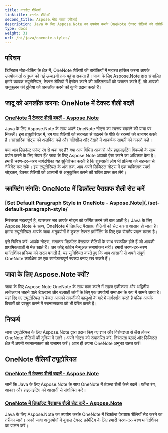 ```yaml
---
title: वननोट शैलियाँ
linktitle: वननोट शैलियाँ
second_title: Aspose.नोट जावा एपीआई
description: Java के लिए Aspose.Note का उपयोग करके OneNote टेक्स्ट शैलियों को संशोधित करने की कला की खोज करें। हमारे चरण-दर-चरण ट्यूटोरियल में फ़ॉन्ट रंग, आकार और हाइलाइटिंग बदलना सीखें।
type: docs
weight: 31
url: /hi/java/onenote-styles/
---
```


## परिचय

डिजिटल नोट-टेकिंग के क्षेत्र में, OneNote शैलियों की बारीकियों में महारत हासिल करना आपके उपयोगकर्ता अनुभव को नई ऊंचाइयों तक पहुंचा सकता है। जावा के लिए Aspose.Note द्वारा संचालित हमारे व्यापक ट्यूटोरियल, टेक्स्ट शैलियों में हेरफेर करने की जटिलताओं को उजागर करते हैं, जो आपको अनुकूलन की दुनिया को अनलॉक करने की कुंजी प्रदान करते हैं।

## जादू को अनलॉक करना: OneNote में टेक्स्ट शैली बदलें
### [OneNote में टेक्स्ट शैली बदलें - Aspose.Note](./change-text-style/)

Java के लिए Aspose.Note के साथ अपने OneNote नोट्स का स्वरूप बदलने की यात्रा पर निकलें। इस ट्यूटोरियल में, हम पाठ शैलियों को सहजता से बदलने के पीछे के रहस्यों को उजागर करते हैं। सांसारिक नोट्स को अलविदा कहें और गतिशील और देखने में आकर्षक सामग्री को नमस्ते कहें।

क्या आप डिफ़ॉल्ट फ़ॉन्ट रंग से थक गए हैं? क्या आप विभिन्न आकारों और हाइलाइटिंग विकल्पों के साथ प्रयोग करने के लिए तैयार हैं? जावा के लिए Aspose.Note आपको ऐसा करने का अधिकार देता है। हमारी चरण-दर-चरण मार्गदर्शिका यह सुनिश्चित करती है कि शुरुआती लोग भी प्रक्रिया को सहजता से नेविगेट कर सकें। इस ट्यूटोरियल के अंत तक, आप अपने डिजिटल नोट्स में एक व्यक्तिगत स्पर्श जोड़कर, टेक्स्ट शैलियों को आसानी से अनुकूलित करने की शक्ति प्राप्त कर लेंगे।

## क्राफ्टिंग संगति: OneNote में डिफ़ॉल्ट पैराग्राफ शैली सेट करें
### [Set Default Paragraph Style in OneNote - Aspose.Note](./set-default-paragraph-style/

निरंतरता महत्वपूर्ण है, खासकर जब आपके नोट्स को फ़ॉर्मेट करने की बात आती है। Java के लिए Aspose.Note के साथ, OneNote में डिफ़ॉल्ट पैराग्राफ़ शैलियों को सेट करना आसान हो जाता है। हमारा ट्यूटोरियल आपके जावा अनुप्रयोगों में कुशल टेक्स्ट फ़ॉर्मेटिंग के लिए एक रोडमैप प्रदान करता है।

इसे चित्रित करें: आपके नोट्स, लगातार डिफ़ॉल्ट पैराग्राफ शैलियों के साथ स्वरूपित होते हैं जो आपकी प्राथमिकताओं से मेल खाते हैं। अब कोई कठिन मैन्युअल समायोजन नहीं। हमारी चरण-दर-चरण मार्गदर्शिका प्रक्रिया को सरल बनाती है, यह सुनिश्चित करते हुए कि आप आसानी से अपने संपूर्ण OneNote कार्यक्षेत्र पर एक सामंजस्यपूर्ण स्वरूप बनाए रख सकते हैं।

## जावा के लिए Aspose.Note क्यों?
जावा के लिए Aspose.Note OneNote के साथ काम करने में सहज एकीकरण और अद्वितीय लचीलापन चाहने वाले डेवलपर्स और उत्साही लोगों के लिए एक उपयोगी समाधान के रूप में सामने आया है। यहां दिए गए ट्यूटोरियल न केवल आपको तकनीकी पहलुओं के बारे में मार्गदर्शन करते हैं बल्कि आपके विचारों को प्रस्तुत करने में रचनात्मकता को भी प्रेरित करते हैं।

## निष्कर्ष
जावा ट्यूटोरियल के लिए Aspose.Note द्वारा प्रदान किए गए ज्ञान और विशेषज्ञता से लैस होकर OneNote शैलियों की दुनिया में उतरें। अपने नोट्स को रूपांतरित करें, निरंतरता बढ़ाएं और डिजिटल क्षेत्र में अपनी रचनात्मकता को उजागर करें। आज ही अपना OneNote अनुभव उन्नत करें!
## OneNote शैलियाँ ट्यूटोरियल
### [OneNote में टेक्स्ट शैली बदलें - Aspose.Note](./change-text-style/)
जानें कि Java के लिए Aspose.Note के साथ OneNote में टेक्स्ट शैली कैसे बदलें। फ़ॉन्ट रंग, आकार और हाइलाइटिंग को आसानी से संशोधित करें।
### [OneNote में डिफ़ॉल्ट पैराग्राफ शैली सेट करें - Aspose.Note](./set-default-paragraph-style/)
Java के लिए Aspose.Note का उपयोग करके OneNote में डिफ़ॉल्ट पैराग्राफ शैलियाँ सेट करने का तरीका जानें। अपने जावा अनुप्रयोगों में कुशल टेक्स्ट फ़ॉर्मेटिंग के लिए हमारी चरण-दर-चरण मार्गदर्शिका का पालन करें।